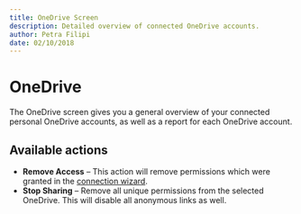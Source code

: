 ```yaml
---
title: OneDrive Screen
description: Detailed overview of connected OneDrive accounts.
author: Petra Filipi
date: 02/10/2018
---
```


# OneDrive

The OneDrive screen gives you a general overview of your connected personal OneDrive accounts, as well as a report for each OneDrive account.

## Available actions

* **Remove Access** – This action will remove permissions which were granted in the [connection wizard](../how-to/connect-to-office-365.md#onedrive). 
* **Stop Sharing** – Remove all unique permissions from the selected OneDrive. This will disable all anonymous links as well.



